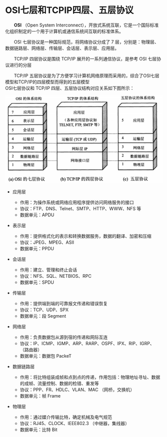 # OSI七层和TCPIP四层、五层协议

　　**OSI** （Open System Interconnect），开放式系统互联，它是一个国际标准化组织制定的一个用于计算机或通信系统间互联的标准体系。

　　OSI 七层协议是一种国际规范，将网络协议分成了 7 层，分别是：物理层、数据链路层、网络层、传输层、会话层、表示层、应用层。

　　TCP/IP 四层协议是围绕 TCP/IP 展开的一系列通信协议，是参考 OSI 七层协议进行的分层

　　TCP/IP 五层协议是为了方便学习计算机网络原理而采用的，综合了OSI七层模型和TCP/IP的四层模型而得到的五层模型  
OSI七层协议和 TCP/IP 四层、五层协议结构对应关系如下图所示：

​![dev-network-protocol-1](assets/dev-network-protocol-1-20241220155442-gr35jwu.png)​

* 应用层

  * 作用：为操作系统或网络应用程序提供访问网络服务的接口
  * 协议：FTP、DNS、Telnet、SMTP、HTTP、WWW、NFS 等
  * 数据单元：APDU
* 表示层

  * 作用：提供格式化的表示和转换数据服务，数据的翻译、加密和压缩
  * 协议：JPEG、MPEG、ASII
  * 数据单元：PPDU
* 会话层

  * 作用：建立、管理和终止会话
  * 协议：NFS、SQL、NETBIOS、RPC
  * 数据单元：SPDU
* 传输层

  * 作用：提供端到端的可靠报文传递和错误恢复
  * 协议：TCP、UDP、SPX
  * 数据单元：段 Segment
* 网络层

  * 作用：负责数据包从源到宿的传递和网际互连
  * 协议：IP、ICMP、IGMP、ARP、RARP、OSPF、IPX、RIP、IGRP、 （路由器）
  * 数据单元：数据包 PackeT
* 数据链路层

  * 作用：将比特组装成帧和点到点的传递，作用包括：物理地址寻址、数据的成帧、流量控制、数据的检错、重发等
  * 协议：PPP、FR、HDLC、VLAN、MAC （网桥，交换机）
  * 数据单元：帧 Frame
* 物理层

  * 作用：通过媒介传输比特，确定机械及电气规范
  * 协议：RJ45、CLOCK、IEEE802.3 （中继器，集线器）
  * 数据单元：比特 Bit

　　‍
